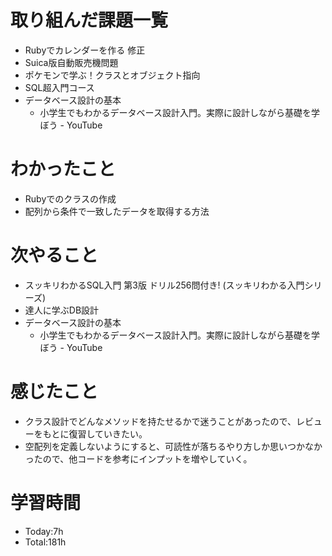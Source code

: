 # 取り組んだ課題一覧
- Rubyでカレンダーを作る 修正
- Suica版自動販売機問題
- ポケモンで学ぶ！クラスとオブジェクト指向
- SQL超入門コース
- データベース設計の基本
  - 小学生でもわかるデータベース設計入門。実際に設計しながら基礎を学ぼう - YouTube

# わかったこと
- Rubyでのクラスの作成
- 配列から条件で一致したデータを取得する方法
   
# 次やること
- スッキリわかるSQL入門 第3版 ドリル256問付き! (スッキリわかる入門シリーズ)
- 達人に学ぶDB設計
- データベース設計の基本
  - 小学生でもわかるデータベース設計入門。実際に設計しながら基礎を学ぼう - YouTube

# 感じたこと
- クラス設計でどんなメソッドを持たせるかで迷うことがあったので、レビューをもとに復習していきたい。
- 空配列を定義しないようにすると、可読性が落ちるやり方しか思いつかなかったので、他コードを参考にインプットを増やしていく。


# 学習時間
- Today:7h
- Total:181h
